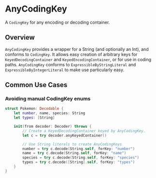 # AnyCodingKey

A `CodingKey` for any encoding or decoding container.

## Overview

`AnyCodingKey` provides a wrapper for a String (and optionally an Int), and conforms to `CodingKey`. It
allows easy creation of arbitrary keys for `KeyedDecodingContainer` and `KeyedEncodingContainer`, or for use
in coding paths. `AnyCodingKey` conforms to `ExpressibleByStringLiteral` and `ExpressibleByIntegerLiteral`
to make use particularly easy.

## Common Use Cases

### Avoiding manual CodingKey enums

```swift
struct Pokemon: Decodable {
    let number, name, species: String
    let types: [String]

    init(from decoder: Decoder) throws {
        // Create a KeyedDecodingContainer keyed by AnyCodingKey.
        let c = try decoder.anyKeyedContainer()

        // Use String literals to create AnyCodingKeys
        number = try c.decode(String.self, forKey: "number")
        name = try c.decode(String.self, forKey: "name")
        species = try c.decode(String.self, forKey: "species")
        types = try c.decode([String].self, forKey: "types")
    }
}
```
